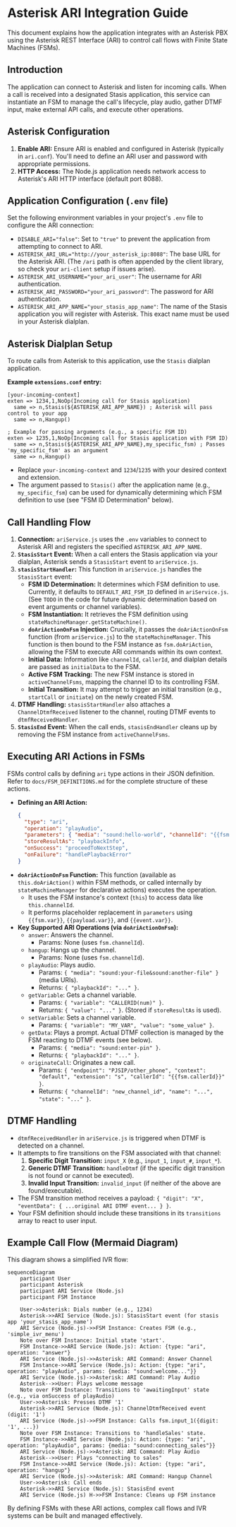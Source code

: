 # Asterisk ARI Integration Guide

This document explains how the application integrates with an Asterisk PBX using the Asterisk REST Interface (ARI) to control call flows with Finite State Machines (FSMs).

## Introduction

The application can connect to Asterisk and listen for incoming calls. When a call is received into a designated Stasis application, this service can instantiate an FSM to manage the call's lifecycle, play audio, gather DTMF input, make external API calls, and execute other operations.

## Asterisk Configuration

1.  **Enable ARI:** Ensure ARI is enabled and configured in Asterisk (typically in `ari.conf`). You'll need to define an ARI user and password with appropriate permissions.
2.  **HTTP Access:** The Node.js application needs network access to Asterisk's ARI HTTP interface (default port 8088).

## Application Configuration (`.env` file)

Set the following environment variables in your project's `.env` file to configure the ARI connection:

*   `DISABLE_ARI="false"`: Set to `"true"` to prevent the application from attempting to connect to ARI.
*   `ASTERISK_ARI_URL="http://your_asterisk_ip:8088"`: The base URL for the Asterisk ARI. (The `/ari` path is often appended by the client library, so check your `ari-client` setup if issues arise).
*   `ASTERISK_ARI_USERNAME="your_ari_user"`: The username for ARI authentication.
*   `ASTERISK_ARI_PASSWORD="your_ari_password"`: The password for ARI authentication.
*   `ASTERISK_ARI_APP_NAME="your_stasis_app_name"`: The name of the Stasis application you will register with Asterisk. This exact name must be used in your Asterisk dialplan.

## Asterisk Dialplan Setup

To route calls from Asterisk to this application, use the `Stasis` dialplan application.

**Example `extensions.conf` entry:**
```dialplan
[your-incoming-context]
exten => 1234,1,NoOp(Incoming call for Stasis application)
  same => n,Stasis(${ASTERISK_ARI_APP_NAME}) ; Asterisk will pass control to your app
  same => n,Hangup()

; Example for passing arguments (e.g., a specific FSM ID)
exten => 1235,1,NoOp(Incoming call for Stasis application with FSM ID)
  same => n,Stasis(${ASTERISK_ARI_APP_NAME},my_specific_fsm) ; Passes 'my_specific_fsm' as an argument
  same => n,Hangup()
```
*   Replace `your-incoming-context` and `1234`/`1235` with your desired context and extension.
*   The argument passed to `Stasis()` after the application name (e.g., `my_specific_fsm`) can be used for dynamically determining which FSM definition to use (see "FSM ID Determination" below).

## Call Handling Flow

1.  **Connection:** `ariService.js` uses the `.env` variables to connect to Asterisk ARI and registers the specified `ASTERISK_ARI_APP_NAME`.
2.  **`StasisStart` Event:** When a call enters the Stasis application via your dialplan, Asterisk sends a `StasisStart` event to `ariService.js`.
3.  **`stasisStartHandler`:** This function in `ariService.js` handles the `StasisStart` event:
    *   **FSM ID Determination:** It determines which FSM definition to use. Currently, it defaults to `DEFAULT_ARI_FSM_ID` defined in `ariService.js`. (See `TODO` in the code for future dynamic determination based on event arguments or channel variables).
    *   **FSM Instantiation:** It retrieves the FSM definition using `stateMachineManager.getStateMachine()`.
    *   **`doAriActionOnFsm` Injection:** Crucially, it passes the `doAriActionOnFsm` function (from `ariService.js`) to the `stateMachineManager`. This function is then bound to the FSM instance as `fsm.doAriAction`, allowing the FSM to execute ARI commands within its own context.
    *   **Initial Data:** Information like `channelId`, `callerId`, and dialplan details are passed as `initialData` to the FSM.
    *   **Active FSM Tracking:** The new FSM instance is stored in `activeChannelFsms`, mapping the channel ID to its controlling FSM.
    *   **Initial Transition:** It may attempt to trigger an initial transition (e.g., `startCall` or `initiate`) on the newly created FSM.
4.  **DTMF Handling:** `stasisStartHandler` also attaches a `ChannelDtmfReceived` listener to the channel, routing DTMF events to `dtmfReceivedHandler`.
5.  **`StasisEnd` Event:** When the call ends, `stasisEndHandler` cleans up by removing the FSM instance from `activeChannelFsms`.

## Executing ARI Actions in FSMs

FSMs control calls by defining `ari` type actions in their JSON definition. Refer to `docs/FSM_DEFINITIONS.md` for the complete structure of these actions.

*   **Defining an ARI Action:**
    ```json
    {
      "type": "ari",
      "operation": "playAudio",
      "parameters": { "media": "sound:hello-world", "channelId": "{{fsm.channelId}}" },
      "storeResultAs": "playbackInfo",
      "onSuccess": "proceedToNextStep",
      "onFailure": "handlePlaybackError"
    }
    ```
*   **`doAriActionOnFsm` Function:** This function (available as `this.doAriAction()` within FSM methods, or called internally by `stateMachineManager` for declarative actions) executes the operation.
    *   It uses the FSM instance's context (`this`) to access data like `this.channelId`.
    *   It performs placeholder replacement in `parameters` using `{{fsm.var}}`, `{{payload.var}}`, and `{{event.var}}`.
*   **Key Supported ARI Operations (via `doAriActionOnFsm`):**
    *   `answer`: Answers the channel.
        *   Params: None (uses `fsm.channelId`).
    *   `hangup`: Hangs up the channel.
        *   Params: None (uses `fsm.channelId`).
    *   `playAudio`: Plays audio.
        *   Params: `{ "media": "sound:your-file&sound:another-file" }` (media URIs).
        *   Returns: `{ "playbackId": "..." }`.
    *   `getVariable`: Gets a channel variable.
        *   Params: `{ "variable": "CALLERID(num)" }`.
        *   Returns: `{ "value": "..." }`. (Stored if `storeResultAs` is used).
    *   `setVariable`: Sets a channel variable.
        *   Params: `{ "variable": "MY_VAR", "value": "some_value" }`.
    *   `getData`: Plays a prompt. Actual DTMF collection is managed by the FSM reacting to DTMF events (see below).
        *   Params: `{ "media": "sound:enter-pin" }`.
        *   Returns: `{ "playbackId": "..." }`.
    *   `originateCall`: Originates a new call.
        *   Params: `{ "endpoint": "PJSIP/other_phone", "context": "default", "extension": "s", "callerId": "{{fsm.callerId}}" }`.
        *   Returns: `{ "channelId": "new_channel_id", "name": "...", "state": "..." }`.

## DTMF Handling

*   `dtmfReceivedHandler` in `ariService.js` is triggered when DTMF is detected on a channel.
*   It attempts to fire transitions on the FSM associated with that channel:
    1.  **Specific Digit Transition:** `input_X` (e.g., `input_1`, `input_#`, `input_*`).
    2.  **Generic DTMF Transition:** `handleDtmf` (if the specific digit transition is not found or cannot be executed).
    3.  **Invalid Input Transition:** `invalid_input` (if neither of the above are found/executable).
*   The FSM transition method receives a payload: `{ "digit": "X", "eventData": { ...original ARI DTMF event... } }`.
*   Your FSM definition should include these transitions in its `transitions` array to react to user input.

## Example Call Flow (Mermaid Diagram)

This diagram shows a simplified IVR flow:

```mermaid
sequenceDiagram
    participant User
    participant Asterisk
    participant ARI Service (Node.js)
    participant FSM Instance

    User->>Asterisk: Dials number (e.g., 1234)
    Asterisk->>ARI Service (Node.js): StasisStart event (for stasis app 'your_stasis_app_name')
    ARI Service (Node.js)->>FSM Instance: Creates FSM (e.g., 'simple_ivr_menu')
    Note over FSM Instance: Initial state 'start'.
    FSM Instance->>ARI Service (Node.js): Action: {type: "ari", operation: "answer"}
    ARI Service (Node.js)->>Asterisk: ARI Command: Answer Channel
    FSM Instance->>ARI Service (Node.js): Action: {type: "ari", operation: "playAudio", params: {media: "sound:welcome..."}}
    ARI Service (Node.js)->>Asterisk: ARI Command: Play Audio
    Asterisk-->>User: Plays welcome message
    Note over FSM Instance: Transitions to 'awaitingInput' state (e.g., via onSuccess of playAudio)
    User->>Asterisk: Presses DTMF '1'
    Asterisk->>ARI Service (Node.js): ChannelDtmfReceived event (digit: '1')
    ARI Service (Node.js)->>FSM Instance: Calls fsm.input_1({digit: '1', ...})
    Note over FSM Instance: Transitions to 'handleSales' state.
    FSM Instance->>ARI Service (Node.js): Action: {type: "ari", operation: "playAudio", params: {media: "sound:connecting_sales"}}
    ARI Service (Node.js)->>Asterisk: ARI Command: Play Audio
    Asterisk-->>User: Plays "connecting to sales"
    FSM Instance->>ARI Service (Node.js): Action: {type: "ari", operation: "hangup"}
    ARI Service (Node.js)->>Asterisk: ARI Command: Hangup Channel
    User->>Asterisk: Call ends
    Asterisk->>ARI Service (Node.js): StasisEnd event
    ARI Service (Node.js) H->>FSM Instance: Cleans up FSM instance
```

By defining FSMs with these ARI actions, complex call flows and IVR systems can be built and managed effectively.
